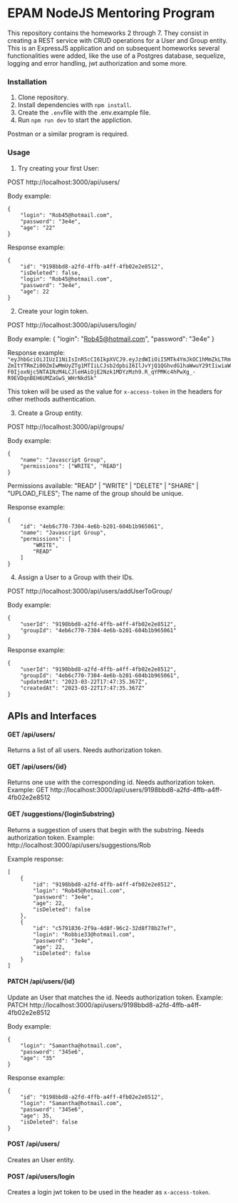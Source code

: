 # EPAM NodeJS Mentoring Program 

This repository contains the homeworks 2 through 7. They consist in creating a REST service with CRUD operations for a User and Group entity.
This is an ExpressJS application and on subsequent homeworks several functionalities were added, like the use of a Postgres database, sequelize, logging and error handling, jwt authorization and some more.

### Installation

1. Clone repository.
2. Install dependencies with `npm install`.
3. Create the `.env`file with the .env.example file.
4. Run `npm run dev` to start the appliction.

Postman or a similar program is required.

### Usage

1. Try creating your first User:

POST http://localhost:3000/api/users/

Body example:

    {
        "login": "Rob45@hotmail.com",
        "password": "3e4e",
        "age": "22"
    }

Response example:

    {
        "id": "9198bbd8-a2fd-4ffb-a4ff-4fb02e2e8512",
        "isDeleted": false,
        "login": "Rob45@hotmail.com",
        "password": "3e4e",
        "age": 22
    }

2. Create your login token. 

POST http://localhost:3000/api/users/login/

Body example: 
    {
        "login": "Rob45@hotmail.com",
        "password": "3e4e"
    }
    
Response example: 
`"eyJhbGciOiJIUzI1NiIsInR5cCI6IkpXVCJ9.eyJzdWIiOiI5MTk4YmJkOC1hMmZkLTRmZmItYTRmZi00ZmIwMmUyZTg1MTIiLCJsb2dpbiI6IlJvYjQ1QGhvdG1haWwuY29tIiwiaWF0IjoxNjc5NTA1NzM4LCJleHAiOjE2Nzk1MDYzMzh9.R_qYPMKc4hPwXg_-R9EVDqnBEH6UMZaGwS_WHrNkdSk"`

This token will be used as the value for `x-access-token` in the headers for other methods authentication.

3. Create a Group entity.

POST http://localhost:3000/api/groups/

Body example:

    {
        "name": "Javascript Group",
        "permissions": ["WRITE", "READ"]
    }

Permissions available: "READ" | "WRITE" | "DELETE" | "SHARE" | "UPLOAD_FILES";
The name of the group should be unique.

Response example:

    {
        "id": "4eb6c770-7304-4e6b-b201-604b1b965061",
        "name": "Javascript Group",
        "permissions": [
            "WRITE",
            "READ"
        ]
    }

4. Assign a User to a Group with their IDs.

POST http://localhost:3000/api/users/addUserToGroup/

Body example:

    {
        "userId": "9198bbd8-a2fd-4ffb-a4ff-4fb02e2e8512",
        "groupId": "4eb6c770-7304-4e6b-b201-604b1b965061"
    }

Response example:

    {
        "userId": "9198bbd8-a2fd-4ffb-a4ff-4fb02e2e8512",
        "groupId": "4eb6c770-7304-4e6b-b201-604b1b965061",
        "updatedAt": "2023-03-22T17:47:35.367Z",
        "createdAt": "2023-03-22T17:47:35.367Z"
    }

## APIs and Interfaces

#### GET /api/users/
Returns a list of all users. Needs authorization token.

#### GET /api/users/{id}
Returns one use with the corresponding id. Needs authorization token.
Example: GET http://localhost:3000/api/users/9198bbd8-a2fd-4ffb-a4ff-4fb02e2e8512

#### GET /suggestions/{loginSubstring} 
Returns a suggestion of users that begin with the substring. Needs authorization token.
Example: http://localhost:3000/api/users/suggestions/Rob

Example response: 

    [
        {
            "id": "9198bbd8-a2fd-4ffb-a4ff-4fb02e2e8512",
            "login": "Rob45@hotmail.com",
            "password": "3e4e",
            "age": 22,
            "isDeleted": false
        },
        {
            "id": "c5791836-2f9a-4d8f-96c2-32d8f78b27ef",
            "login": "Robbie33@hotmail.com",
            "password": "3e4e",
            "age": 22,
            "isDeleted": false
        }
    ]
    
#### PATCH /api/users/{id}
Update an User that matches the id. Needs authorization token.
Example: PATCH http://localhost:3000/api/users/9198bbd8-a2fd-4ffb-a4ff-4fb02e2e8512

Body example: 

    {
        "login": "Samantha@hotmail.com",
        "password": "345e6",
        "age": "35"
    }
    
Response example: 

    {
        "id": "9198bbd8-a2fd-4ffb-a4ff-4fb02e2e8512",
        "login": "Samantha@hotmail.com",
        "password": "345e6",
        "age": 35,
        "isDeleted": false
    }
    
#### POST /api/users/
Creates an User entity. 

#### POST /api/users/login
Creates a login jwt token to be used in the header as `x-access-token`. 



